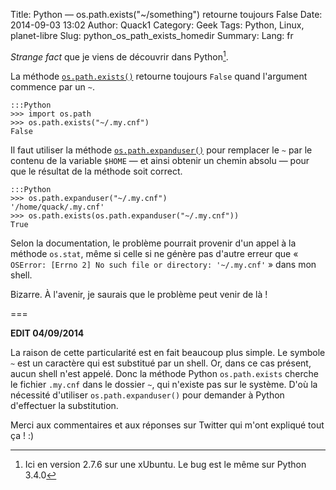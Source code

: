 Title: Python — os.path.exists("~/something") retourne toujours False
Date: 2014-09-03 13:02
Author: Quack1
Category: Geek
Tags: Python, Linux, planet-libre
Slug: python_os_path_exists_homedir
Summary: 
Lang: fr

_Strange fact_ que je viens de découvrir dans Python[^1].

La méthode [`os.path.exists()`](https://docs.python.org/2/library/os.path.html#os.path.exists "Python v2.7.8 Documentation - os.path.exists(path)") retourne toujours `False` quand l'argument commence par un `~`.

    :::Python
    >>> import os.path
    >>> os.path.exists("~/.my.cnf")
    False

Il faut utiliser la méthode [`os.path.expanduser()`](https://docs.python.org/2/library/os.path.html#os.path.expanduser "Python v2.7.8 Documentation - os.path.expanduser(path)") pour remplacer le `~` par le contenu de la variable `$HOME` — et ainsi obtenir un chemin absolu — pour que le résultat de la méthode soit correct.

    :::Python
    >>> os.path.expanduser("~/.my.cnf")
    '/home/quack/.my.cnf'
    >>> os.path.exists(os.path.expanduser("~/.my.cnf"))
    True

Selon la documentation, le problème pourrait provenir d'un appel à la méthode `os.stat`, même si celle si ne génère pas d'autre erreur que « `OSError: [Errno 2] No such file or directory: '~/.my.cnf'` » dans mon shell.

Bizarre. À l'avenir, je saurais que le problème peut venir de là !

===

**EDIT 04/09/2014**

La raison de cette particularité est en fait beaucoup plus simple. Le symbole `~` est un caractère qui est substitué par un shell. Or, dans ce cas présent, aucun shell n'est appelé. Donc la méthode Python `os.path.exists` cherche le fichier `.my.cnf` dans le dossier `~`, qui n'existe pas sur le système. D'où la nécessité d'utiliser `os.path.expanduser()`  pour demander à Python d'effectuer la substitution. 

Merci aux commentaires et aux réponses sur Twitter qui m'ont expliqué tout ça ! :)

[^1]: Ici en version 2.7.6 sur une xUbuntu. Le bug est le même sur Python 3.4.0